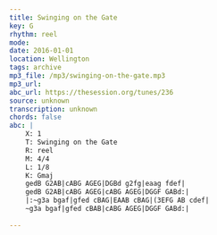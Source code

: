 ```yaml
---
title: Swinging on the Gate
key: G
rhythm: reel
mode: 
date: 2016-01-01
location: Wellington
tags: archive
mp3_file: /mp3/swinging-on-the-gate.mp3
mp3_url: 
abc_url: https://thesession.org/tunes/236
source: unknown
transcription: unknown
chords: false
abc: |
    X: 1
    T: Swinging on the Gate
    R: reel
    M: 4/4
    L: 1/8
    K: Gmaj
    gedB G2AB|cABG AGEG|DGBd g2fg|eaag fdef|
    gedB G2AB|cABG AGEG|cABG AGEG|DGGF GABd:|
    |:~g3a bgaf|gfed cBAG|EAAB cBAG|(3EFG AB cdef|
    ~g3a bgaf|gfed cBAB|cABG AGEG|DGGF GABd:|
    
---
```


